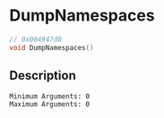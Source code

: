 # DumpNamespaces
```c
// 0x004947d0
void DumpNamespaces()
```
## Description
```
Minimum Arguments: 0
Maximum Arguments: 0
```
